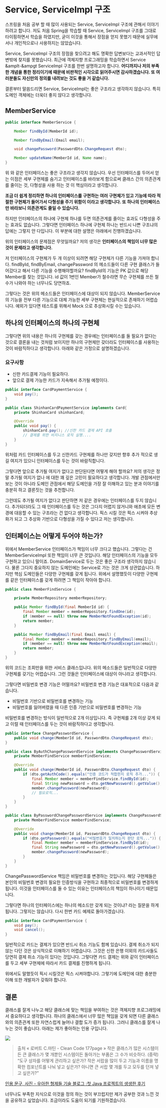 # Service, ServiceImpl 구조

스프링을 처음 공부 할 때 많이 사용되는 Service, ServiceImpl 구조에 관해서 이야기 하려고 합니다. 저도 처음 Spring을 학습할 때 Service, ServiceImpl 구조를 그대로 타이핑하면서 학습을 하였지만, 굳이 이것을 통해서 장점을 얻지 못했기 때문에 실무에서나 개인적으로나 사용하지는 않았습니다.

Service, ServiceImpl 구조의 장점을 찾으려고 해도 명확한 답변보다는 교과서적인 답변밖에 찾지를 못했습니다. 최근에 객체지향 프로그래밍을 학습하면서 Service &amplt-&ampgt ServiceImpl 구조를 한번 설명하고자 합니다. **어디까지나 저의 부족한 개념을 통한 정리이기에
때문에 비판적인 시각으로 읽어주시면 감사하겠습니다. 또 여러분들도 자신만의 정의를 내려보는 것도 좋을 거 같습니다.**


결론부터 말씀드리면 Service, ServiceImpl는 좋은 구조라고 생각하지 않습니다. 특히 도메인 객체에는 더욱더 좋지 않다고 생각합니다.

## MemberService
``` java
public interface MemberService {

    Member findById(MemberId id);

    Member findByEmail(Email email);

    void changePassword(PasswordDto.ChangeRequest dto);

    Member updateName(MemberId id, Name name);
}
```
위 와 같은 인터페이스는 좋은 구조라고 생각지 않습니다. 우선 인터페이스를 두어서 얻는 이점은 세부 구현체를 숨기고 인터페이스를 바라보게 함으로써 클래스 간의 의존관계를 줄이는 것, 다형성을 사용 하는 것 이 핵심이라고 생각합니다.


**조금 더 쉽게 정리하면 하나의 인터페이스를 구현하는 여러 구현체가 있고 기능에 따라 적절한 구현체가 들어가서 다형성을 주기 위함이 이라고 생각합니다. 또 하나의 인터페이스만 바라보니 의존관계도 줄일 수 있습니다.**

하지만 인터페이스의 하나에 구현체 하나를 두면 의존관계를 줄이는 효과도 다형성을 주는 효과도 없습니다. 그렇다면 인터페이스 하나에 구현체 하나는 반드시 나쁜 구조냐의 답에는 그렇지 안 다입니다. 이 부분에 대한 설명은 아래에서 진행하겠습니다.

위의 인터페이스의 문제점은 무엇일까요? 저의 생각은 **인터페이스의 책임이 너무 많은 것이 문제라고 생각합니다.**

저 인터페이스의 구현체가 두 개 이상이 되려면 해당 구현체가 다른 기능을 가져야 합니다. findById, findByEmail, changePassword 의 메소드들이 다른 구현 클래스가 들어갔다고 해서 다른 기능을 수행해야할까요? findById의 기능은 PK 값으로 해당 Member를 찾는 것입니다. id 값이 1번인 Member가 철수라면 무슨 구현체를 쓰든 철수가 나와야 하는 너무나도 당연하죠.

그렇다는 것은 위의 메소드들은 인터페이스에 대상이 되지 않습니다. MemberService의 기능을 전부 다른 기능으로 대체 가능한 세부 구현체는 현실적으로 존재하기 어렵습니다. 예외가 있다면 테스트를 위해서 Mock 으로 추상화시킬 수는 있습니다.


## 하나의 인터페이스의 하나의 구현체

그렇다면 위의 내용은 하나의 구현체를 갖는 경우에는 인터페이스를 둘 필요가 없다는 것으로 결론을 내는 것처럼 보이지만 하나의 구현체만 갖더라도 인터페이스를 사용하는 것이 바람직하다고 생각합니다. 아래와 같은 가정으로 설명하겠습니다.

### 요구사항
* 신한 카드결제 기능이 필요하다.
* 앞으로 결제 가능한 카드가 지속해서 추가될 예정이다.


```java
public interface CardPaymentService {
    void pay();
}

public class ShinhanCardPaymentService implements Card{
    private ShinhanCard shinhanCard;

    @Override
    public void pay() {
        shinhanCard.pay(); //신한 카드 결제 API 호출
        // 결제를 위한 비지니스 로직 실행....
    }
}
```

위처럼 카드 인터페이스를 두고 신한카드 구현체를 하나만 갖지만 향후 추가 적으로 생길 여지가 있으니 인터페이스를 두는 것이 바람직합니다.

그렇다면 앞으로 추가될 여지가 없다고 판단된다면 어떻게 해야 할까요? 저의 생각은 정말 추가될 여지가 없나 에 대한 꽤 깊은 고민이 필요하다고 생각합니다. 개발 관점에서만 보는 것이 아니라 도메인 관점에서 해당 도메인을 가장 잘 이해하고 있는 분과 이야기를 충분히 하고 결론짓는 것을 추천합니다.

그런데도 추가될 여지가 없다고 판단하면 저 같은 경우에는 인터페이스를 두지 않습니다. 추가되더라도 그 때 인터페이스를 두는 것은 그다지 어렵지 않거니와 애초에 모든 변경에 대응할 수 있는 구조라는 건 없다고 생각합니다. 픽스 시킬 것은 픽스 시켜야 추상화가 되고 그 추상화 기반으로 다형성을 가질 수 있다고 저는 생각합니다.

## 인터페이스는 어떻게 두어야 하는가?

위에서 MemberService 인터페이스가 책임이 너무 크다고 했습니다. 그렇다는 건 MemberServiceImpl 또한 책임이 너무 큰 것입니다. 해당 인터페이스의 기능을 모두 구현하고 있으니 말이죠. DomainService로 두는 것은 좋은 구조라 생각하지 않습니다. 물론 그다지 중요하지 않는 도메인에는 Service로 가는 것은 크게 상관없습니다. 하지만 핵심 도메인들은 다양한 구현체를 갖게 됩니다. 위에서 설명했듯이 다양한 구현체를 같은 인터페이스를 갖게 하려면 그 책임이 작아야 합니다.


```java
public class MemberFindService {

    private MemberRepository memberRepository;

    public Member findById(final MemberId id) {
        final Member member = memberRepository.findOne(id);
        if (member == null) throw new MemberNotFoundException(id);
        return member;
    }

    public Member findByEmail(final Email email) {
        final Member member = memberRepository.findByEmail(email);
        if (member == null) throw new MemberNotFoundException(email);
        return member;
    }
}
```
위의 코드는 조회만을 위한 서비스 클래스입니다. 위의 메소드들은 일반적으로 다양한 구현체를 갖기는 어렵습니다. 그런 것들은 인터페이스에 대상이 아니라고 생각합니다.

그렇다면 비밀번호 변경 기능은 어떨까요? 비밀번호 변경 기능은 대표적으로 다음과 같습니다.
* 비밀번호 기반으로 비밀번호를 변경하는 기능
* 비밀번호를 잃어버렸을 때 다른 인증 기반으로 비밀번호를 변경하는 기능

비밀번호를 변경하는 방식이 일반적으로 2개 이상입니다. 즉 구현체를 2개 이상 갖게 되고 이럴 때 인터페이스를 두는 것이 바람직하다고 생각합니다.

```java
public interface ChangePasswordService {
    public void change(MemberId id, PasswordDto.ChangeRequest dto);
}

public class ByAuthChangePasswordService implements ChangePasswordService {
    private MemberFindService memberFindService;

    @Override
    public void change(MemberId id, PasswordDto.ChangeRequest dto) {
        if (dto.getAuthCode().equals("인증 코드가 적합한지 로직 추가...")) {
            final Member member = memberFindService.findById(id);
            final String newPassword = dto.getNewPassword().getValue();
            member.changePassword(newPassword);
            // 필요로직...
        }
    }
}

public class ByPasswordChangePasswordService implements ChangePasswordService {
    private MemberFindService memberFindService;

    @Override
    public void change(MemberId id, PasswordDto.ChangeRequest dto) {
        if (dto.getPassword().equals("비밀번호가 일치하는지 판단 로직...")) {
            final Member member = memberFindService.findById(id);
            final String newPassword = dto.getNewPassword().getValue();
            member.changePassword(newPassword);
        }
    }
}
```

ChangePasswordService 책임은 비밀번호를 변경하는 것입니다. 해당 구현체들은 본인의 비밀번호 변경의 필요한 인증방식을 구현하고 최종적으로 비밀번호를 변경하게 됩니다. 이것을 인터페이스를 둘 수 있는 이유는 인터페이스의 책임이 하나이기 때문입니다.

그렇다면 하나의 인터페이스에는 하나의 메소드만 갖게 되는 것이냐? 라는 질문을 하게 됩니다. 그렇지는 않습니다. 다시 한번 카드 예제로 돌아가겠습니다.

```java
public interface CardPaymentService {
    void pay();
    void cancel();
}
```
일반적으로 카드는 결제가 있으면 반드시 취소 기능도 함께 있습니다. 결제 취소가 되지 않는 다던 것은 상식적으로 이해하기 어렵습니다. 그것은 신한 은행 이외의 카드사들도 당연히 결제 취소 기능이 있다는 것입니다. 그렇다면 카드 결제는 위와 같이 인터페이스를 두고 세부 구현체에 따라서 카드 결제를 진행하게 됩니다.

위에서도 말했듯이 픽시 시킬것은 픽스 시켜야합니다. 그렇기에 도메인에 대한 충분한 이해 또한 개발자가 갖춰야 합니다.

## 결론
클래스를 잘게 나누고 해당 클래스에 맞는 책임을 부여하는 것은 객체지향 프로그래밍에서 중요하다고 생각합니다. 하나의 클래스에서 너무 많은 책임을 갖게 되면 다른 클래스와의 의존관계 또한 자연스럽게 늘어나 결합 도가 증가 됩니다. 그러니 클래스를 잘게 나누는 것이 좋습니다. 아래는 제가 좋아하는 인용 구입니다.

![](http://woowabros.github.io/img/2016-08-03/tray.png)

>출처 « 로버트 C.마틴 - Clean Code 177page »
 작은 클래스가 많은 시스템이든 큰 클래스가 몇 개뿐인 시스템이든 돌아가는 부품은 그 수가 비슷하다.
 (중략)
 “도구 상자를 어떻게 관리하고 싶은가? 작은 서랍을 많이 두고 기능과 이름을 명확한 컴포넌트를 나눠 넣고 싶은가? 아니면 큰 서랍 몇 개를 두고 모두를 던져 넣고 싶은가?”

[인용 문구, 사진 - 우아한 형제들 기술 블로그 :첫 Java 프로젝트의 생생한 후기](http://woowabros.github.io/experience/2016/08/02/first_java_project.html)

너무나도 부족한 지식으로 이것을 정의 하는 것이 부끄럽지만 제가 공부한 것과 느낀 것을 공유하고 싶었습니다. 조금이라도 도움이 되기를 기원하겠습니다.
